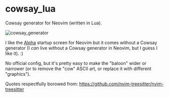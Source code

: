 # cowsay_lua

Cowsay generator for Neovim (written in Lua).

![cowsay_generator](https://user-images.githubusercontent.com/39658013/236786887-b4e80fc1-8988-4fd7-bf69-0dd99ecec2b8.png)

I like the [Alpha](https://github.com/goolord/alpha-nvim) startup screen for Neovim but it comes without a Cowsay generator (I _can_ live without a Cowsay generator in Neovim, but I guess I like it). :)

No official config, but it's pretty easy to make the "baloon" wider or narrower (or to remove the "cow" ASCII art, or replace it with different "graphics").

Quotes respectfully borowed from: https://github.com/nvim-treesitter/nvim-treesitter
